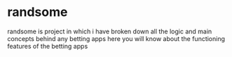 # randsome
randsome is project in which i have broken down all the logic and main concepts behind any betting apps here you will know about the functioning features of the betting apps 
